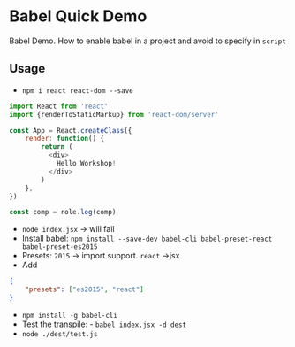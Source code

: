# Babel Quick Demo

Babel Demo. How to enable babel in a project and avoid to specify in `script`

## Usage
- `npm i react react-dom --save`

``` javascript
import React from 'react'
import {renderToStaticMarkup} from 'react-dom/server'

const App = React.createClass({
    render: function() {
        return (
          <div>
            Hello Workshop!
          </div>
        )
    },
})

const comp = role.log(comp)

```

- `node index.jsx` -> will fail
- Install babel: `npm install --save-dev babel-cli babel-preset-react  babel-preset-es2015`
- Presets: `2015` -> import support. `react` ->jsx
- Add
``` json
{
    "presets": ["es2015", "react"]
}
```
- `npm install -g babel-cli`
- Test the transpile: - `babel index.jsx -d dest`
- `node ./dest/test.js`
